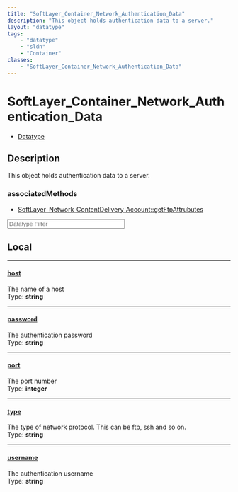 ```yaml
---
title: "SoftLayer_Container_Network_Authentication_Data"
description: "This object holds authentication data to a server."
layout: "datatype"
tags:
    - "datatype"
    - "sldn"
    - "Container"
classes:
    - "SoftLayer_Container_Network_Authentication_Data"
---
```


# SoftLayer_Container_Network_Authentication_Data
<div id='service-datatype'>
    <ul id='sldn-reference-tabs'>
        <li id='datatype'> <a href='/reference/datatypes/SoftLayer_Container_Network_Authentication_Data' >Datatype</a></li>
    </ul>
</div>

## Description 


This object holds authentication data to a server. 


### associatedMethods

*  [SoftLayer_Network_ContentDelivery_Account::getFtpAttrubutes](/reference/services/SoftLayer_Network_ContentDelivery_Account/getFtpAttrubutes )





<!-- Filer BEGIN -->
<div class="view-filters">
        <div class="clearfix">
            <div class="search-input-box">
                <input placeholder="Datatype Filter" onkeyup="titleSearch(inputId='prop-input', divId='properties', elementClass='prop-row')" 
                    type="text" id="prop-input" value="" size="30" maxlength="128" class="form-text">
            </div>
        </div>
</div>
<!-- Filer END -->

<div id="properties" class="content">
<div id="localProperties" class="prop-content" >

## Local
<div class="prop-row">

-----
[host]: #host
#### [host]
The name of a host  
<span class="type-label">Type: </span>**string**  



</div>
<div class="prop-row">

-----
[password]: #password
#### [password]
The authentication password  
<span class="type-label">Type: </span>**string**  



</div>
<div class="prop-row">

-----
[port]: #port
#### [port]
The port number  
<span class="type-label">Type: </span>**integer**  



</div>
<div class="prop-row">

-----
[type]: #type
#### [type]
The type of network protocol. This can be ftp, ssh and so on.  
<span class="type-label">Type: </span>**string**  



</div>
<div class="prop-row">

-----
[username]: #username
#### [username]
The authentication username  
<span class="type-label">Type: </span>**string**  



</div>
</div>
<!-- LOCAL PROPERTY END -->

</div>


